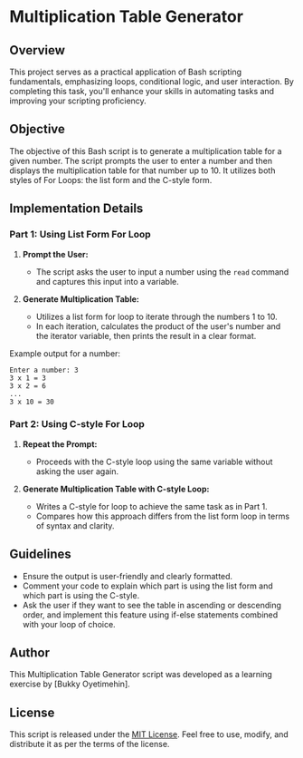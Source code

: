 # Multiplication Table Generator

## Overview

This project serves as a practical application of Bash scripting fundamentals, emphasizing loops, conditional logic, and user interaction. By completing this task, you'll enhance your skills in automating tasks and improving your scripting proficiency.

## Objective

The objective of this Bash script is to generate a multiplication table for a given number. The script prompts the user to enter a number and then displays the multiplication table for that number up to 10. It utilizes both styles of For Loops: the list form and the C-style form.

## Implementation Details

### Part 1: Using List Form For Loop

1. **Prompt the User:**

   - The script asks the user to input a number using the `read` command and captures this input into a variable.

2. **Generate Multiplication Table:**
   - Utilizes a list form for loop to iterate through the numbers 1 to 10.
   - In each iteration, calculates the product of the user's number and the iterator variable, then prints the result in a clear format.

Example output for a number:

```
Enter a number: 3
3 x 1 = 3
3 x 2 = 6
...
3 x 10 = 30
```

### Part 2: Using C-style For Loop

1. **Repeat the Prompt:**

   - Proceeds with the C-style loop using the same variable without asking the user again.

2. **Generate Multiplication Table with C-style Loop:**
   - Writes a C-style for loop to achieve the same task as in Part 1.
   - Compares how this approach differs from the list form loop in terms of syntax and clarity.

## Guidelines

- Ensure the output is user-friendly and clearly formatted.
- Comment your code to explain which part is using the list form and which part is using the C-style.
- Ask the user if they want to see the table in ascending or descending order, and implement this feature using if-else statements combined with your loop of choice.

## Author

This Multiplication Table Generator script was developed as a learning exercise by [Bukky Oyetimehin].

## License

This script is released under the [MIT License](https://opensource.org/licenses/MIT). Feel free to use, modify, and distribute it as per the terms of the license.
